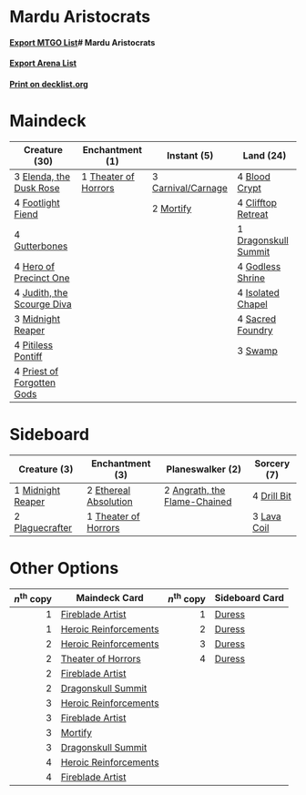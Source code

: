 # Mardu Aristocrats

#### [Export MTGO List](../collection/Mardu%20Aristocrats/Mardu%20Aristocrats.txt)# Mardu Aristocrats

#### [Export Arena List](../collection/Mardu%20Aristocrats/Mardu%20Aristocrats_arena.txt)
#### [Print on decklist.org](http://decklist.org/?deckmain=4%09Blood%20Crypt%0A3%09Carnival/Carnage%0A4%09Clifftop%20Retreat%0A1%09Dragonskull%20Summit%0A3%09Elenda,%20the%20Dusk%20Rose%0A4%09Footlight%20Fiend%0A4%09Godless%20Shrine%0A4%09Gutterbones%0A4%09Hero%20of%20Precinct%20One%0A4%09Isolated%20Chapel%0A4%09Judith,%20the%20Scourge%20Diva%0A3%09Midnight%20Reaper%0A2%09Mortify%0A4%09Pitiless%20Pontiff%0A4%09Priest%20of%20Forgotten%20Gods%0A4%09Sacred%20Foundry%0A3%09Swamp%0A1%09Theater%20of%20Horrors&deckside=2%09Angrath,%20the%20Flame-Chained%0A4%09Drill%20Bit%0A2%09Ethereal%20Absolution%0A3%09Lava%20Coil%0A1%09Midnight%20Reaper%0A2%09Plaguecrafter%0A1%09Theater%20of%20Horrors)
# Maindeck

|                                            Creature (30)                                            |                                        Enchantment (1)                                        |                                         Instant (5)                                         |                                           Land (24)                                           |
|-----------------------------------------------------------------------------------------------------|-----------------------------------------------------------------------------------------------|---------------------------------------------------------------------------------------------|-----------------------------------------------------------------------------------------------|
|3 [Elenda, the Dusk Rose](http://gatherer.wizards.com/Pages/Card/Details.aspx?multiverseid=439814)   |1 [Theater of Horrors](http://gatherer.wizards.com/Pages/Card/Details.aspx?multiverseid=457357)|3 [Carnival/Carnage](http://gatherer.wizards.com/Pages/Card/Details.aspx?multiverseid=457366)|4 [Blood Crypt](http://gatherer.wizards.com/Pages/Card/Details.aspx?multiverseid=97102)        |
|4 [Footlight Fiend](http://gatherer.wizards.com/Pages/Card/Details.aspx?multiverseid=457360)         |                                                                                               |2 [Mortify](http://gatherer.wizards.com/Pages/Card/Details.aspx?multiverseid=420829)         |4 [Clifftop Retreat](http://gatherer.wizards.com/Pages/Card/Details.aspx?multiverseid=443127)  |
|4 [Gutterbones](http://gatherer.wizards.com/Pages/Card/Details.aspx?multiverseid=457220)             |                                                                                               |                                                                                             |1 [Dragonskull Summit](http://gatherer.wizards.com/Pages/Card/Details.aspx?multiverseid=420909)|
|4 [Hero of Precinct One](http://gatherer.wizards.com/Pages/Card/Details.aspx?multiverseid=457155)    |                                                                                               |                                                                                             |4 [Godless Shrine](http://gatherer.wizards.com/Pages/Card/Details.aspx?multiverseid=405099)    |
|4 [Judith, the Scourge Diva](http://gatherer.wizards.com/Pages/Card/Details.aspx?multiverseid=457329)|                                                                                               |                                                                                             |4 [Isolated Chapel](http://gatherer.wizards.com/Pages/Card/Details.aspx?multiverseid=443129)   |
|3 [Midnight Reaper](http://gatherer.wizards.com/Pages/Card/Details.aspx?multiverseid=452827)         |                                                                                               |                                                                                             |4 [Sacred Foundry](http://gatherer.wizards.com/Pages/Card/Details.aspx?multiverseid=405106)    |
|4 [Pitiless Pontiff](http://gatherer.wizards.com/Pages/Card/Details.aspx?multiverseid=457338)        |                                                                                               |                                                                                             |3 [Swamp](http://gatherer.wizards.com/Pages/Card/Details.aspx?multiverseid=129754)             |
|4 [Priest of Forgotten Gods](http://gatherer.wizards.com/Pages/Card/Details.aspx?multiverseid=457227)|                                                                                               |                                                                                             |                                                                                               |


# Sideboard

|                                        Creature (3)                                        |                                        Enchantment (3)                                         |                                           Planeswalker (2)                                            |                                     Sorcery (7)                                      |
|--------------------------------------------------------------------------------------------|------------------------------------------------------------------------------------------------|-------------------------------------------------------------------------------------------------------|--------------------------------------------------------------------------------------|
|1 [Midnight Reaper](http://gatherer.wizards.com/Pages/Card/Details.aspx?multiverseid=452827)|2 [Ethereal Absolution](http://gatherer.wizards.com/Pages/Card/Details.aspx?multiverseid=457314)|2 [Angrath, the Flame-Chained](http://gatherer.wizards.com/Pages/Card/Details.aspx?multiverseid=439809)|4 [Drill Bit](http://gatherer.wizards.com/Pages/Card/Details.aspx?multiverseid=457217)|
|2 [Plaguecrafter](http://gatherer.wizards.com/Pages/Card/Details.aspx?multiverseid=452832)  |1 [Theater of Horrors](http://gatherer.wizards.com/Pages/Card/Details.aspx?multiverseid=457357) |                                                                                                       |3 [Lava Coil](http://gatherer.wizards.com/Pages/Card/Details.aspx?multiverseid=452858)|


# Other Options

|*n*<sup>th</sup> copy|                                         Maindeck Card                                          |*n*<sup>th</sup> copy|                                 Sideboard Card                                 |
|--------------------:|------------------------------------------------------------------------------------------------|--------------------:|--------------------------------------------------------------------------------|
|                    1|[Fireblade Artist](http://gatherer.wizards.com/Pages/Card/Details.aspx?multiverseid=457316)     |                    1|[Duress](http://gatherer.wizards.com/Pages/Card/Details.aspx?multiverseid=14557)|
|                    1|[Heroic Reinforcements](http://gatherer.wizards.com/Pages/Card/Details.aspx?multiverseid=447353)|                    2|[Duress](http://gatherer.wizards.com/Pages/Card/Details.aspx?multiverseid=14557)|
|                    2|[Heroic Reinforcements](http://gatherer.wizards.com/Pages/Card/Details.aspx?multiverseid=447353)|                    3|[Duress](http://gatherer.wizards.com/Pages/Card/Details.aspx?multiverseid=14557)|
|                    2|[Theater of Horrors](http://gatherer.wizards.com/Pages/Card/Details.aspx?multiverseid=457357)   |                    4|[Duress](http://gatherer.wizards.com/Pages/Card/Details.aspx?multiverseid=14557)|
|                    2|[Fireblade Artist](http://gatherer.wizards.com/Pages/Card/Details.aspx?multiverseid=457316)     |                     |                                                                                |
|                    2|[Dragonskull Summit](http://gatherer.wizards.com/Pages/Card/Details.aspx?multiverseid=420909)   |                     |                                                                                |
|                    3|[Heroic Reinforcements](http://gatherer.wizards.com/Pages/Card/Details.aspx?multiverseid=447353)|                     |                                                                                |
|                    3|[Fireblade Artist](http://gatherer.wizards.com/Pages/Card/Details.aspx?multiverseid=457316)     |                     |                                                                                |
|                    3|[Mortify](http://gatherer.wizards.com/Pages/Card/Details.aspx?multiverseid=420829)              |                     |                                                                                |
|                    3|[Dragonskull Summit](http://gatherer.wizards.com/Pages/Card/Details.aspx?multiverseid=420909)   |                     |                                                                                |
|                    4|[Heroic Reinforcements](http://gatherer.wizards.com/Pages/Card/Details.aspx?multiverseid=447353)|                     |                                                                                |
|                    4|[Fireblade Artist](http://gatherer.wizards.com/Pages/Card/Details.aspx?multiverseid=457316)     |                     |                                                                                |

